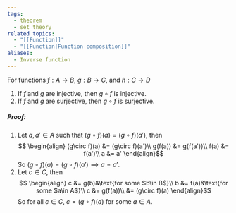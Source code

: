 ```yaml
---
tags:
  - theorem
  - set_theory
related topics:
  - "[[Function]]"
  - "[[Function|Function composition]]"
aliases:
  - Inverse function
---
```

For functions $f: A\to B$, $g: B \to C$, and $h:C \to D$
1. If $f$ and $g$ are injective, then $g\circ f$ is injective.
2. If $f$ and $g$ are surjective, then $g\circ f$ is surjective.
##### Proof:
1. Let $a,a'\in A$ such that $(g\circ f)(a) = (g\circ f)(a')$, then$$
	\begin{align}
		(g\circ f)(a) &= (g\circ f)(a')\\
		g(f(a)) &= g(f(a'))\\
		f(a) &= f(a')\\
		a &= a'
	\end{align}$$So $(g\circ f)(a) = (g\circ f)(a') \implies a = a'$.
2. Let $c\in C$, then$$
	\begin{align}
		c &= g(b)&\text{for some $b\in B$}\\
		b &= f(a)&\text{for some $a\in A$}\\
		c &= g(f(a))\\
		&= (g\circ f)(a)
	\end{align}$$So for all $c\in C$, $c=(g\circ f)(a)$ for some $a\in A$.